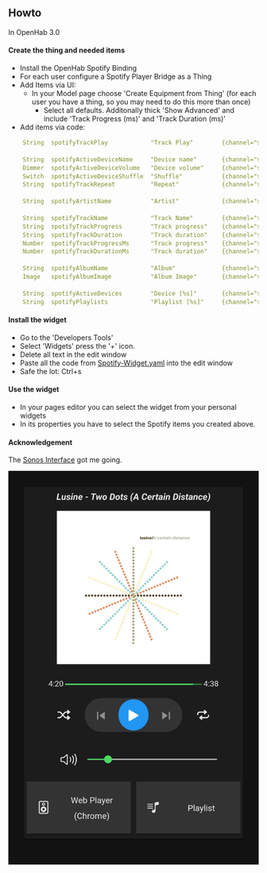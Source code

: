 ## Howto

In OpenHab 3.0

#### Create the thing and needed items
 * Install the OpenHab Spotify Binding
 * For each user configure a Spotify Player Bridge as a Thing
 * Add Items via UI: 
    * In your Model page choose 'Create Equipment from Thing' (for each user you have a thing, so you may need to do this more than once)
        * Select all defaults. Additonally thick 'Show Advanced' and include 'Track Progress (ms)' and 'Track Duration (ms)' 
 * Add items via code: 

```yaml
    String	spotifyTrackPlay            "Track Play"        {channel="spotify:player:<SpotifyPlayerBridge>:trackPlay"}
    
    String	spotifyActiveDeviceName     "Device name"       {channel="spotify:player:<SpotifyPlayerBridge>:deviceName"}
    Dimmer	spotifyActiveDeviceVolume   "Device volume"     {channel="spotify:player:<SpotifyPlayerBridge>:deviceVolume"}
    Switch	spotifyActiveDeviceShuffle  "Shuffle"           {channel="spotify:player:<SpotifyPlayerBridge>:deviceShuffle"}
    String	spotifyTrackRepeat          "Repeat"            {channel="spotify:player:<SpotifyPlayerBridge>:trackRepeat"}
    
    String	spotifyArtistName           "Artist"            {channel="spotify:player:<SpotifyPlayerBridge>:artistName"}
    
    String	spotifyTrackName            "Track Name"        {channel="spotify:player:<SpotifyPlayerBridge>:trackName"}
    String	spotifyTrackProgress        "Track progress"    {channel="spotify:player:<SpotifyPlayerBridge>:trackProgress"}
    String	spotifyTrackDuration        "Track duration"    {channel="spotify:player:<SpotifyPlayerBridge>:trackDuration"}
    Number	spotifyTrackProgressMs      "Track progress"    {channel="spotify:player:<SpotifyPlayerBridge>:trackProgressMs"}
    Number	spotifyTrackDurationMs      "Track duration"    {channel="spotify:player:<SpotifyPlayerBridge>:trackDurationMs"}
    
    String	spotifyAlbumName            "Album"             {channel="spotify:player:<SpotifyPlayerBridge>:albumName"}
    Image	spotifyAlbumImage           "Album Image"       {channel="spotify:player:<SpotifyPlayerBridge>:albumImage"}

    String	spotifyActiveDevices        "Device [%s]"       {channel="spotify:player:<SpotifyPlayerBridge>:devices"}
    String	spotifyPlaylists            "Playlist [%s]"     {channel="spotify:player:<SpotifyPlayerBridge>:playlists"}
```

#### Install the widget
 * Go to the 'Developers Tools'
 * Select 'Widgets' press the '+' icon.
 * Delete all text in the edit window
 * Paste all the code from [Spotify-Widget.yaml](https://github.com/Kolkman/OpenHab-Various/blob/main/OH3%20Widgets/Spotify%20Widget/Spotify-Widget.yaml) into the edit window
 * Safe the lot: Ctrl+s
 
 #### Use the widget
 * In your pages editor you can select the widget from your personal widgets
 * In its properties you have to select the Spotify items you created above.

#### Acknowledgement

The [Sonos Interface](https://community.openhab.org/t/sonos-player-widget-for-oh3-mainui/108327) got me going.

![Spotify-Widget](SpotifyWidget.jpg)
